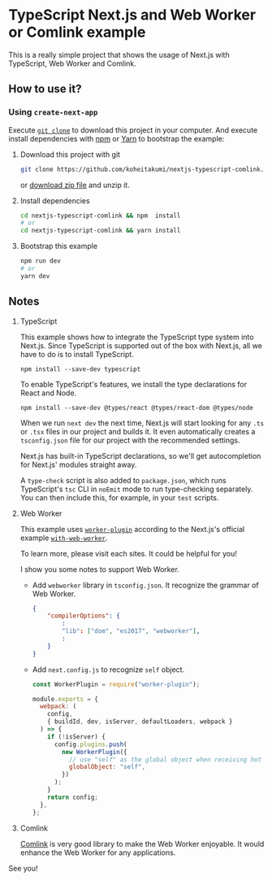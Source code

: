 # TypeScript Next.js and Web Worker or Comlink example

This is a really simple project that shows the usage of Next.js with TypeScript, Web Worker and Comlink.

## How to use it?

### Using `create-next-app`

Execute [`git clone`](https://git-scm.com/docs/git-clone) to download this project in your computer. And execute install dependencies with [npm](https://docs.npmjs.com/cli/init) or [Yarn](https://yarnpkg.com/lang/en/docs/cli/create/) to bootstrap the example:

1. Download this project with git

   ```bash
   git clone https://github.com/koheitakumi/nextjs-typescript-comlink.git
   ```

   or [download zip file](https://github.com/koheitakumi/nextjs-typescript-comlink/archive/master.zip) and unzip it.

1. Install dependencies

   ```bash
   cd nextjs-typescript-comlink && npm  install
   # or
   cd nextjs-typescript-comlink && yarn install
   ```

1. Bootstrap this example

   ```bash
   npm run dev
   # or
   yarn dev
   ```

## Notes

1. TypeScript

   This example shows how to integrate the TypeScript type system into Next.js. Since TypeScript is supported out of the box with Next.js, all we have to do is to install TypeScript.

   ```
   npm install --save-dev typescript
   ```

   To enable TypeScript's features, we install the type declarations for React and Node.

   ```
   npm install --save-dev @types/react @types/react-dom @types/node
   ```

   When we run `next dev` the next time, Next.js will start looking for any `.ts` or `.tsx` files in our project and builds it. It even automatically creates a `tsconfig.json` file for our project with the recommended settings.

   Next.js has built-in TypeScript declarations, so we'll get autocompletion for Next.js' modules straight away.

   A `type-check` script is also added to `package.json`, which runs TypeScript's `tsc` CLI in `noEmit` mode to run type-checking separately. You can then include this, for example, in your `test` scripts.

1. Web Worker

   This example uses [`worker-plugin`](https://www.npmjs.com/package/worker-plugin) according to the Next.js's official example [`with-web-worker`](https://github.com/vercel/next.js/tree/canary/examples/with-web-worker).

   To learn more, please visit each sites. It could be helpful for you!

   I show you some notes to support Web Worker.

   - Add `webworker` library in `tsconfig.json`. It recognize the grammar of Web Worker.

     ```json
     {
         "compilerOptions": {
             :
             "lib": ["dom", "es2017", "webworker"],
             :
         }
     }
     ```

   - Add `next.config.js` to recognize `self` object.

     ```js
     const WorkerPlugin = require("worker-plugin");

     module.exports = {
       webpack: (
         config,
         { buildId, dev, isServer, defaultLoaders, webpack }
       ) => {
         if (!isServer) {
           config.plugins.push(
             new WorkerPlugin({
               // use "self" as the global object when receiving hot updates.
               globalObject: "self",
             })
           );
         }
         return config;
       },
     };
     ```

1. Comlink

   [Comlink](https://github.com/GoogleChromeLabs/comlink) is very good library to make the Web Worker enjoyable. It would enhance the Web Worker for any applications.

See you!
